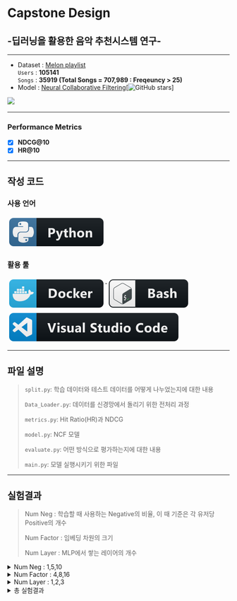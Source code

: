 # Capstone Design
## -딥러닝을 활용한 음악 추천시스템 연구-
---
* Dataset : [Melon playlist](https://arena.kakao.com/c/8)<br>
`Users` : **105141** <br>
`Songs` : **35919 (Total Songs = 707,989 : Freqeuncy > 25)**  <br>
* Model : [Neural Collaborative Filtering](https://arxiv.org/abs/1708.05031)[![GitHub stars](https://img.shields.io/github/stars/hexiangnan/neural_collaborative_filtering.svg?logo=github&label=Stars)]
<img width='768' src='https://user-images.githubusercontent.com/52492949/98676852-7edb3700-239f-11eb-91e3-e6f40c2ece45.png'>

---

### Performance Metrics

- [x] **NDCG@10**
- [x] **HR@10** 

---

## 작성 코드 
### 사용 언어  
<p align="left">
  <a href="#">
    <img src="https://github.com/MikeCodesDotNET/ColoredBadges/blob/master/svg/dev/languages/python.svg" alt="python" style="vertical-align:top; margin:6px 4px">
  </a> 
</p>

### 활용 툴
<p align="left">
  <a href="#">
    <img src="https://github.com/MikeCodesDotNET/ColoredBadges/blob/master/svg/dev/tools/docker.svg" alt="docker" style="vertical-align:top; margin:6px 4px">
  </a> 

  <a href="#">
    <img src="https://github.com/MikeCodesDotNET/ColoredBadges/blob/master/svg/dev/tools/bash.svg" alt="bash" style="vertical-align:top; margin:6px 4px">
  </a> 

  <a href="#">
    <img src="https://github.com/MikeCodesDotNET/ColoredBadges/blob/master/svg/dev/tools/visualstudio_code.svg" alt="visualstudio_code" style="vertical-align:top; margin:6px 4px">
  </a> 

</p>

---

## 파일 설명
> `split.py`: 학습 데이터와 테스트 데이터를 어떻게 나누었는지에 대한 내용
>
> `Data_Loader.py`: 데이터를 신경망에서 돌리기 위한 전처리 과정
>
> `metrics.py`: Hit Ratio(HR)과 NDCG 
>
> `model.py`: NCF 모델
>
> `evaluate.py`: 어떤 방식으로 평가하는지에 대한 내용
>
> `main.py`: 모델 실행시키기 위한 파일

---

## 실험결과
> Num Neg : 학습할 때 사용하는 Negative의 비율, 이 때 기준은 각 유저당 Positive의 개수
>
> Num Factor : 임베딩 차원의 크기
>
> Num Layer : MLP에서 쌓는 레이어의 개수

<details>
    <summary>  Num Neg : 1,5,10 
    </summary>
<div markdown="1">

<h3>Negative sample ratio는 하이퍼 파라미터이기 때문에 미리 비율을 정해주고 학습을 시켜야 하지만 대체로 5에서 점수가 높음을 알 수 있다.</h3>

| HR@10 | NDCG@10 | Num of Neg | Num Factor | Num Layer |
|:-----:|:-------:|:----------:|:----------:|:---------:|
| 0.7502|   0.4697|      1     |      4     |     1     |
| 0.7328|   0.4705|      5     |      4     |     1     |
| 0.6362|   0.4021|      10    |      4     |     1     |

| HR@10 | NDCG@10 | Num of Neg | Num Factor | Num Layer |
|:-----:|:-------:|:----------:|:----------:|:---------:|
| 0.7912|   0.5140|      1     |      8     |     1     |
| 0.8013|   0.5444|      5     |      8     |     1     |
| 0.7469|   0.5026|      10    |      8     |     1     |

| HR@10 | NDCG@10 | Num of Neg | Num Factor | Num Layer |
|:-----:|:-------:|:----------:|:----------:|:---------:|
| 0.8224|   0.5610|      1     |      16    |     1     |
| 0.8193|   0.5795|      5     |      16    |     1     |
| 0.7984|   0.5598|      10    |      16    |     1     |

| HR@10 | NDCG@10 | Num of Neg | Num Factor | Num Layer |
|:-----:|:-------:|:----------:|:----------:|:---------:|
| 0.7678|   0.4896|      1     |      4     |     2     |
| 0.7757|   0.5152|      5     |      4     |     2     |
| 0.7064|   0.4631|      10    |      4     |     2     |

| HR@10 | NDCG@10 | Num of Neg | Num Factor | Num Layer |
|:-----:|:-------:|:----------:|:----------:|:---------:|
| 0.7965|   0.5266|      1     |      8     |     2     |
| 0.8000|   0.5527|      5     |      8     |     2     |
| 0.7481|   0.5055|      10    |      8     |     2     |

| HR@10 | NDCG@10 | Num of Neg | Num Factor | Num Layer |
|:-----:|:-------:|:----------:|:----------:|:---------:|
| 0.8152|   0.5576|      1     |      16    |     2     |
| 0.8193|   0.5795|      5     |      16    |     2     |
| 0.7898|   0.5530|      10    |      16    |     2     |

| HR@10 | NDCG@10 | Num of Neg | Num Factor | Num Layer |
|:-----:|:-------:|:----------:|:----------:|:---------:|
| 0.7824|   0.5097|      1     |      4     |     3     |
| 0.7882|   0.5372|      5     |      4     |     3     |
| 0.7185|   0.4769|      10    |      4     |     3     |

| HR@10 | NDCG@10 | Num of Neg | Num Factor | Num Layer |
|:-----:|:-------:|:----------:|:----------:|:---------:|
| 0.8030|   0.5412|      1     |      8     |     3     |
| 0.8026|   0.5524|      5     |      8     |     3     |
| 0.7696|   0.5324|      10    |      8     |     3     |

| HR@10 | NDCG@10 | Num of Neg | Num Factor | Num Layer |
|:-----:|:-------:|:----------:|:----------:|:---------:|
| 0.8155|   0.5590|      1     |      16    |     3     |
| 0.8152|   0.5732|      5     |      16    |     3     |
| 0.7860|   0.5465|      10    |      16    |     3     |

</div>
</details>


<details>
    <summary>  Num Factor : 4,8,16
    </summary>
<div markdown="1">

<h2>임베딩 차원의 크기가 커질수록 대체로 성능도 높아짐을 알 수 있다.</h2>
<h3>표현할 수 있는 부분이 많아졌다고 해석할 수 있다.</h3>

| HR@10 | NDCG@10 | Num of Neg | Num Factor | Num Layer |
|:-----:|:-------:|:----------:|:----------:|:---------:|
| 0.7502|   0.4697|      1     |      4     |     1     |
| 0.7912|   0.5140|      1     |      8     |     1     |
| 0.8224|   0.5610|      1     |      16    |     1     |

| HR@10 | NDCG@10 | Num of Neg | Num Factor | Num Layer |
|:-----:|:-------:|:----------:|:----------:|:---------:|
| 0.7328|   0.4705|      5     |      4     |     1     |
| 0.8013|   0.5444|      5     |      8     |     1     |
| 0.8193|   0.5795|      5     |      16    |     1     |

| HR@10 | NDCG@10 | Num of Neg | Num Factor | Num Layer |
|:-----:|:-------:|:----------:|:----------:|:---------:|
| 0.6362|   0.4021|      10    |      4     |     1     |
| 0.7469|   0.5026|      10    |      8     |     1     |
| 0.7984|   0.5598|      10    |      16    |     1     |

| HR@10 | NDCG@10 | Num of Neg | Num Factor | Num Layer |
|:-----:|:-------:|:----------:|:----------:|:---------:|
| 0.7678|   0.4896|      1     |      4     |     2     |
| 0.7965|   0.5266|      1     |      8     |     2     |
| 0.8152|   0.5576|      1     |      16    |     2     |

| HR@10 | NDCG@10 | Num of Neg | Num Factor | Num Layer |
|:-----:|:-------:|:----------:|:----------:|:---------:|
| 0.7757|   0.5152|      5     |      4     |     2     |
| 0.8000|   0.5527|      5     |      8     |     2     |
| 0.8193|   0.5795|      5     |      16    |     2     |

| HR@10 | NDCG@10 | Num of Neg | Num Factor | Num Layer |
|:-----:|:-------:|:----------:|:----------:|:---------:|
| 0.7064|   0.4631|      10    |      4     |     2     |
| 0.7481|   0.5055|      10    |      8     |     2     |
| 0.7898|   0.5530|      10    |      16    |     2     |

| HR@10 | NDCG@10 | Num of Neg | Num Factor | Num Layer |
|:-----:|:-------:|:----------:|:----------:|:---------:|
| 0.7824|   0.5097|      1     |      4     |     3     |
| 0.8030|   0.5412|      1     |      8     |     3     |
| 0.8155|   0.5590|      1     |      16    |     3     |

| HR@10 | NDCG@10 | Num of Neg | Num Factor | Num Layer |
|:-----:|:-------:|:----------:|:----------:|:---------:|
| 0.7882|   0.5372|      5     |      4     |     3     |
| 0.8026|   0.5524|      5     |      8     |     3     |
| 0.8152|   0.5732|      5     |      16    |     3     |

| HR@10 | NDCG@10 | Num of Neg | Num Factor | Num Layer |
|:-----:|:-------:|:----------:|:----------:|:---------:|
| 0.7185|   0.4769|      10    |      4     |     3     |
| 0.7696|   0.5324|      10    |      8     |     3     |
| 0.7860|   0.5465|      10    |      16    |     3     |

</div>
</details>

<details>
    <summary>  Num Layer : 1,2,3
    </summary>
<div markdown="1">

<h2>MLP에서 레이어가 깊게 쌓일수록 성능도 향상됨을 알 수 있다.</h2>
<h3>임베딩 차원의 크기와 마찬가지로 표현할 수 있는 부분이 증가한 것과 데이터의 비선형적 특성을 잘 학습했다고 할 수 있다.</h3>

| HR@10 | NDCG@10 | Num of Neg | Num Factor | Num Layer |
|:-----:|:-------:|:----------:|:----------:|:---------:|
| 0.7502|   0.4697|      1     |      4     |     1     |
| 0.7678|   0.4896|      1     |      4     |     2     |
| 0.7824|   0.5097|      1     |      4     |     3     |

| HR@10 | NDCG@10 | Num of Neg | Num Factor | Num Layer |
|:-----:|:-------:|:----------:|:----------:|:---------:|
| 0.7328|   0.4705|      5     |      4     |     1     |
| 0.7757|   0.5152|      5     |      4     |     2     |
| 0.7882|   0.5372|      5     |      4     |     3     |

| HR@10 | NDCG@10 | Num of Neg | Num Factor | Num Layer |
|:-----:|:-------:|:----------:|:----------:|:---------:|
| 0.6362|   0.4021|      10    |      4     |     1     |
| 0.7064|   0.4631|      10    |      4     |     2     |
| 0.7185|   0.4769|      10    |      4     |     3     |

| HR@10 | NDCG@10 | Num of Neg | Num Factor | Num Layer |
|:-----:|:-------:|:----------:|:----------:|:---------:|
| 0.7912|   0.5140|      1     |      8     |     1     |
| 0.7965|   0.5266|      1     |      8     |     2     |
| 0.8030|   0.5412|      1     |      8     |     3     |

| HR@10 | NDCG@10 | Num of Neg | Num Factor | Num Layer |
|:-----:|:-------:|:----------:|:----------:|:---------:|
| 0.8013|   0.5444|      5     |      8     |     1     |
| 0.8000|   0.5527|      5     |      8     |     2     |
| 0.8026|   0.5524|      5     |      8     |     3     |

| HR@10 | NDCG@10 | Num of Neg | Num Factor | Num Layer |
|:-----:|:-------:|:----------:|:----------:|:---------:|
| 0.7469|   0.5026|      10    |      8     |     1     |
| 0.7481|   0.5055|      10    |      8     |     2     |
| 0.7696|   0.5324|      10    |      8     |     3     |

| HR@10 | NDCG@10 | Num of Neg | Num Factor | Num Layer |
|:-----:|:-------:|:----------:|:----------:|:---------:|
| 0.8224|   0.5610|      1     |      16    |     1     |
| 0.8152|   0.5576|      1     |      16    |     2     |
| 0.8155|   0.5590|      1     |      16    |     3     |

| HR@10 | NDCG@10 | Num of Neg | Num Factor | Num Layer |
|:-----:|:-------:|:----------:|:----------:|:---------:|
| 0.8193|   0.5795|      5     |      16    |     1     |
| 0.8193|   0.5795|      5     |      16    |     2     |
| 0.8152|   0.5732|      5     |      16    |     3     |

| HR@10 | NDCG@10 | Num of Neg | Num Factor | Num Layer |
|:-----:|:-------:|:----------:|:----------:|:---------:|
| 0.7984|   0.5598|      10    |      16    |     1     |
| 0.7898|   0.5530|      10    |      16    |     2     |
| 0.7860|   0.5465|      10    |      16    |     3     |

</div>
</details>


<details>
    <summary>  총 실험결과
    </summary>
<div markdown="1">

| HR@10 | NDCG@10 | Num of Neg | Num Factor | Num Layer |
|:-----:|:-------:|:----------:|:----------:|:---------:|
| 0.7502|   0.4697|      1     |      4     |     1     |
| 0.7328|   0.4705|      5     |      4     |     1     |
| 0.6362|   0.4021|      10    |      4     |     1     |
| 0.7912|   0.5140|      1     |      8     |     1     |
| 0.8013|   0.5444|      5     |      8     |     1     |
| 0.7469|   0.5026|      10    |      8     |     1     |
| 0.8224|   0.5610|      1     |      16    |     1     |
| 0.8193|   0.5795|      5     |      16    |     1     |
| 0.7984|   0.5598|      10    |      16    |     1     |
| 0.7678|   0.4896|      1     |      4     |     2     |
| 0.7757|   0.5152|      5     |      4     |     2     |
| 0.7064|   0.4631|      10    |      4     |     2     |
| 0.7965|   0.5266|      1     |      8     |     2     |
| 0.8000|   0.5527|      5     |      8     |     2     |
| 0.7481|   0.5055|      10    |      8     |     2     |
| 0.8152|   0.5576|      1     |      16    |     2     |
| 0.8193|   0.5795|      5     |      16    |     2     |
| 0.7898|   0.5530|      10    |      16    |     2     |
| 0.7824|   0.5097|      1     |      4     |     3     |
| 0.7882|   0.5372|      5     |      4     |     3     |
| 0.7185|   0.4769|      10    |      4     |     3     |
| 0.8030|   0.5412|      1     |      8     |     3     |
| 0.8026|   0.5524|      5     |      8     |     3     |
| 0.7696|   0.5324|      10    |      8     |     3     |
| 0.8155|   0.5590|      1     |      16    |     3     |
| 0.8152|   0.5732|      5     |      16    |     3     |
| 0.7860|   0.5465|      10    |      16    |     3     |

</div>
</details>